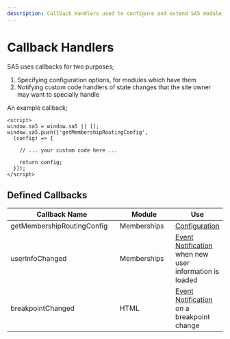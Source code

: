 ```yaml
---
description: Callback Handlers used to configure and extend SA5 module functionality.
---
```


# Callback Handlers

SA5 uses callbacks for two purposes;

1. Specifying configuration options, for modules which have them&#x20;
2. Notifying custom code handlers of state changes that the site owner may want to specially handle&#x20;

An example callback;&#x20;

```
<script>
window.sa5 = window.sa5 || [];
window.sa5.push(['getMembershipRoutingConfig', 
  (config) => {
  
    // ... your custom code here ... 

    return config;
  }]); 
</script>
```

## Defined Callbacks

<table><thead><tr><th width="284.3333333333333">Callback Name</th><th width="153">Module</th><th>Use</th></tr></thead><tbody><tr><td>getMembershipRoutingConfig</td><td>Memberships</td><td><a href="../../webflow-membership/advanced-log-in-and-sign-up-flow.md">Configuration</a></td></tr><tr><td>userInfoChanged</td><td>Memberships</td><td><a href="../../webflow-membership/logged-in-user-info/">Event Notification</a> when new user information is loaded</td></tr><tr><td>breakpointChanged</td><td>HTML</td><td><a href="../../webflow-html/breakpoints.md">Event Notification</a> on a breakpoint change</td></tr></tbody></table>

